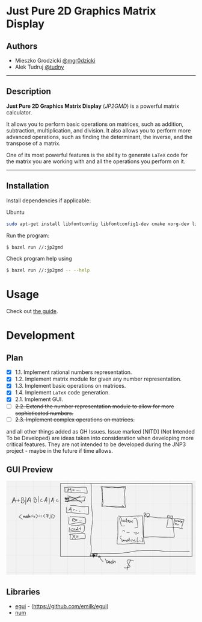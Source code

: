 # Just Pure 2D Graphics Matrix Display

## Authors
- Mieszko Grodzicki [@mgr0dzicki][#MieszkoGH]
- Alek Tudruj [@tudny][#AlekGH]

---

## Description
**Just Pure 2D Graphics Matrix Display** (*JP2GMD*) is a powerful matrix calculator. 

It allows you to perform basic operations on matrices, such as addition, subtraction, multiplication, and division.
It also allows you to perform more advanced operations, such as finding the determinant, the inverse, and the transpose of a matrix.

One of its most powerful features is the ability to generate `LaTeX` code for the matrix you are working with and all the operations you perform on it.

---

## Installation
Install dependencies if applicable:

Ubuntu
```bash
sudo apt-get install libfontconfig libfontconfig1-dev cmake xorg-dev libxcb-shape0-dev libxcb-xfixes0-dev
```

Run the program:
```bash
$ bazel run //:jp2gmd
```

Check program help using
```bash
$ bazel run //:jp2gmd -- --help
```

# Usage
Check out [the guide](GUIDE.md).

# Development
## Plan
- [X] 1.1. Implement rational numbers representation.
- [X] 1.2. Implement matrix module for given any number representation.
- [X] 1.3. Implement basic operations on matrices.
- [X] 1.4. Implement `LaTeX` code generation.
- [X] 2.1. Implement GUI.
- [ ] ~~2.2. Extend the number representation module to allow for more sophisticated numbers.~~
- [ ] ~~2.3. Implement complex operations on matrices.~~

and all other things added as GH Issues.
Issue marked [NITD] (Not Intended To be Developed) 
are ideas taken into consideration when 
developing more critical features. They are not 
intended to be developed during the JNP3 project - 
maybe in the future if time allows.

## GUI Preview
![gui.png](gui.png)

## Libraries
- [egui](https://crates.io/crates/egui) - (https://github.com/emilk/egui)
- [num](https://docs.rs/num/latest/num/)


[#MieszkoGH]: https://github.com/mgr0dzicki
[#AlekGH]: https://github.com/tudny

